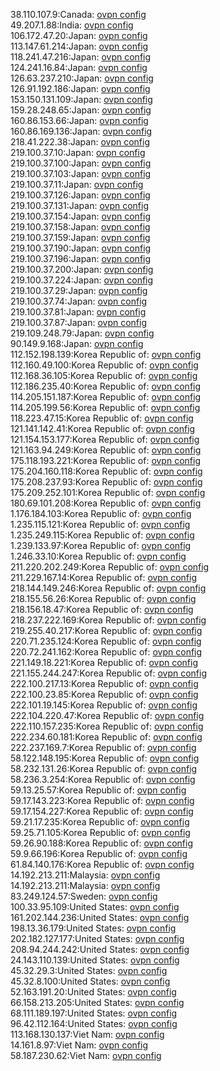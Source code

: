 38.110.107.9:Canada: [ovpn config](vpn/38_110_107_9.ovpn)  
49.207.1.88:India: [ovpn config](vpn/49_207_1_88.ovpn)  
106.172.47.20:Japan: [ovpn config](vpn/106_172_47_20.ovpn)  
113.147.61.214:Japan: [ovpn config](vpn/113_147_61_214.ovpn)  
118.241.47.216:Japan: [ovpn config](vpn/118_241_47_216.ovpn)  
124.241.16.84:Japan: [ovpn config](vpn/124_241_16_84.ovpn)  
126.63.237.210:Japan: [ovpn config](vpn/126_63_237_210.ovpn)  
126.91.192.186:Japan: [ovpn config](vpn/126_91_192_186.ovpn)  
153.150.131.109:Japan: [ovpn config](vpn/153_150_131_109.ovpn)  
159.28.248.65:Japan: [ovpn config](vpn/159_28_248_65.ovpn)  
160.86.153.66:Japan: [ovpn config](vpn/160_86_153_66.ovpn)  
160.86.169.136:Japan: [ovpn config](vpn/160_86_169_136.ovpn)  
218.41.222.38:Japan: [ovpn config](vpn/218_41_222_38.ovpn)  
219.100.37.10:Japan: [ovpn config](vpn/219_100_37_10.ovpn)  
219.100.37.100:Japan: [ovpn config](vpn/219_100_37_100.ovpn)  
219.100.37.103:Japan: [ovpn config](vpn/219_100_37_103.ovpn)  
219.100.37.11:Japan: [ovpn config](vpn/219_100_37_11.ovpn)  
219.100.37.126:Japan: [ovpn config](vpn/219_100_37_126.ovpn)  
219.100.37.131:Japan: [ovpn config](vpn/219_100_37_131.ovpn)  
219.100.37.154:Japan: [ovpn config](vpn/219_100_37_154.ovpn)  
219.100.37.158:Japan: [ovpn config](vpn/219_100_37_158.ovpn)  
219.100.37.159:Japan: [ovpn config](vpn/219_100_37_159.ovpn)  
219.100.37.190:Japan: [ovpn config](vpn/219_100_37_190.ovpn)  
219.100.37.196:Japan: [ovpn config](vpn/219_100_37_196.ovpn)  
219.100.37.200:Japan: [ovpn config](vpn/219_100_37_200.ovpn)  
219.100.37.224:Japan: [ovpn config](vpn/219_100_37_224.ovpn)  
219.100.37.29:Japan: [ovpn config](vpn/219_100_37_29.ovpn)  
219.100.37.74:Japan: [ovpn config](vpn/219_100_37_74.ovpn)  
219.100.37.81:Japan: [ovpn config](vpn/219_100_37_81.ovpn)  
219.100.37.87:Japan: [ovpn config](vpn/219_100_37_87.ovpn)  
219.109.248.79:Japan: [ovpn config](vpn/219_109_248_79.ovpn)  
90.149.9.168:Japan: [ovpn config](vpn/90_149_9_168.ovpn)  
112.152.198.139:Korea Republic of: [ovpn config](vpn/112_152_198_139.ovpn)  
112.160.49.100:Korea Republic of: [ovpn config](vpn/112_160_49_100.ovpn)  
112.168.36.105:Korea Republic of: [ovpn config](vpn/112_168_36_105.ovpn)  
112.186.235.40:Korea Republic of: [ovpn config](vpn/112_186_235_40.ovpn)  
114.205.151.187:Korea Republic of: [ovpn config](vpn/114_205_151_187.ovpn)  
114.205.199.56:Korea Republic of: [ovpn config](vpn/114_205_199_56.ovpn)  
118.223.47.15:Korea Republic of: [ovpn config](vpn/118_223_47_15.ovpn)  
121.141.142.41:Korea Republic of: [ovpn config](vpn/121_141_142_41.ovpn)  
121.154.153.177:Korea Republic of: [ovpn config](vpn/121_154_153_177.ovpn)  
121.163.94.249:Korea Republic of: [ovpn config](vpn/121_163_94_249.ovpn)  
175.118.193.221:Korea Republic of: [ovpn config](vpn/175_118_193_221.ovpn)  
175.204.160.118:Korea Republic of: [ovpn config](vpn/175_204_160_118.ovpn)  
175.208.237.93:Korea Republic of: [ovpn config](vpn/175_208_237_93.ovpn)  
175.209.252.101:Korea Republic of: [ovpn config](vpn/175_209_252_101.ovpn)  
180.69.101.208:Korea Republic of: [ovpn config](vpn/180_69_101_208.ovpn)  
1.176.184.103:Korea Republic of: [ovpn config](vpn/1_176_184_103.ovpn)  
1.235.115.121:Korea Republic of: [ovpn config](vpn/1_235_115_121.ovpn)  
1.235.249.115:Korea Republic of: [ovpn config](vpn/1_235_249_115.ovpn)  
1.239.133.97:Korea Republic of: [ovpn config](vpn/1_239_133_97.ovpn)  
1.246.33.10:Korea Republic of: [ovpn config](vpn/1_246_33_10.ovpn)  
211.220.202.249:Korea Republic of: [ovpn config](vpn/211_220_202_249.ovpn)  
211.229.167.14:Korea Republic of: [ovpn config](vpn/211_229_167_14.ovpn)  
218.144.149.246:Korea Republic of: [ovpn config](vpn/218_144_149_246.ovpn)  
218.155.56.26:Korea Republic of: [ovpn config](vpn/218_155_56_26.ovpn)  
218.156.18.47:Korea Republic of: [ovpn config](vpn/218_156_18_47.ovpn)  
218.237.222.169:Korea Republic of: [ovpn config](vpn/218_237_222_169.ovpn)  
219.255.40.217:Korea Republic of: [ovpn config](vpn/219_255_40_217.ovpn)  
220.71.235.124:Korea Republic of: [ovpn config](vpn/220_71_235_124.ovpn)  
220.72.241.162:Korea Republic of: [ovpn config](vpn/220_72_241_162.ovpn)  
221.149.18.221:Korea Republic of: [ovpn config](vpn/221_149_18_221.ovpn)  
221.155.244.247:Korea Republic of: [ovpn config](vpn/221_155_244_247.ovpn)  
222.100.217.13:Korea Republic of: [ovpn config](vpn/222_100_217_13.ovpn)  
222.100.23.85:Korea Republic of: [ovpn config](vpn/222_100_23_85.ovpn)  
222.101.19.145:Korea Republic of: [ovpn config](vpn/222_101_19_145.ovpn)  
222.104.220.47:Korea Republic of: [ovpn config](vpn/222_104_220_47.ovpn)  
222.110.157.235:Korea Republic of: [ovpn config](vpn/222_110_157_235.ovpn)  
222.234.60.181:Korea Republic of: [ovpn config](vpn/222_234_60_181.ovpn)  
222.237.169.7:Korea Republic of: [ovpn config](vpn/222_237_169_7.ovpn)  
58.122.148.195:Korea Republic of: [ovpn config](vpn/58_122_148_195.ovpn)  
58.232.131.26:Korea Republic of: [ovpn config](vpn/58_232_131_26.ovpn)  
58.236.3.254:Korea Republic of: [ovpn config](vpn/58_236_3_254.ovpn)  
59.13.25.57:Korea Republic of: [ovpn config](vpn/59_13_25_57.ovpn)  
59.17.143.223:Korea Republic of: [ovpn config](vpn/59_17_143_223.ovpn)  
59.17.154.227:Korea Republic of: [ovpn config](vpn/59_17_154_227.ovpn)  
59.21.17.235:Korea Republic of: [ovpn config](vpn/59_21_17_235.ovpn)  
59.25.71.105:Korea Republic of: [ovpn config](vpn/59_25_71_105.ovpn)  
59.26.90.188:Korea Republic of: [ovpn config](vpn/59_26_90_188.ovpn)  
59.9.66.196:Korea Republic of: [ovpn config](vpn/59_9_66_196.ovpn)  
61.84.140.176:Korea Republic of: [ovpn config](vpn/61_84_140_176.ovpn)  
14.192.213.211:Malaysia: [ovpn config](vpn/14_192_213_211.ovpn)  
14.192.213.211:Malaysia: [ovpn config](vpn/14_192_213_211.ovpn)  
83.249.124.57:Sweden: [ovpn config](vpn/83_249_124_57.ovpn)  
100.33.95.109:United States: [ovpn config](vpn/100_33_95_109.ovpn)  
161.202.144.236:United States: [ovpn config](vpn/161_202_144_236.ovpn)  
198.13.36.179:United States: [ovpn config](vpn/198_13_36_179.ovpn)  
202.182.127.177:United States: [ovpn config](vpn/202_182_127_177.ovpn)  
208.94.244.242:United States: [ovpn config](vpn/208_94_244_242.ovpn)  
24.143.110.139:United States: [ovpn config](vpn/24_143_110_139.ovpn)  
45.32.29.3:United States: [ovpn config](vpn/45_32_29_3.ovpn)  
45.32.8.100:United States: [ovpn config](vpn/45_32_8_100.ovpn)  
52.163.191.20:United States: [ovpn config](vpn/52_163_191_20.ovpn)  
66.158.213.205:United States: [ovpn config](vpn/66_158_213_205.ovpn)  
68.111.189.197:United States: [ovpn config](vpn/68_111_189_197.ovpn)  
96.42.112.164:United States: [ovpn config](vpn/96_42_112_164.ovpn)  
113.168.130.137:Viet Nam: [ovpn config](vpn/113_168_130_137.ovpn)  
14.161.8.97:Viet Nam: [ovpn config](vpn/14_161_8_97.ovpn)  
58.187.230.62:Viet Nam: [ovpn config](vpn/58_187_230_62.ovpn)  
